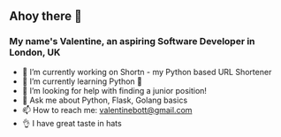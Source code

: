 ## Ahoy there 👋

### My name's Valentine, an aspiring Software Developer in London, UK

- 🔭 I’m currently working on Shortn - my Python based URL Shortener
- 🌱 I’m currently learning Python :snake:
- 🤔 I’m looking for help with finding a junior position!
- 💬 Ask me about Python, Flask, Golang basics
- 📫 How to reach me: valentinebott@gmail.com
- :ok_hand: I have great taste in hats
